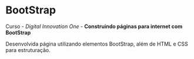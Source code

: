 # BootStrap #

Curso - *Digital Innovation One* - **Construindo páginas para internet com BootStrap**

Desenvolvida página utilizando elementos BootStrap, além de HTML e CSS para estruturação.

